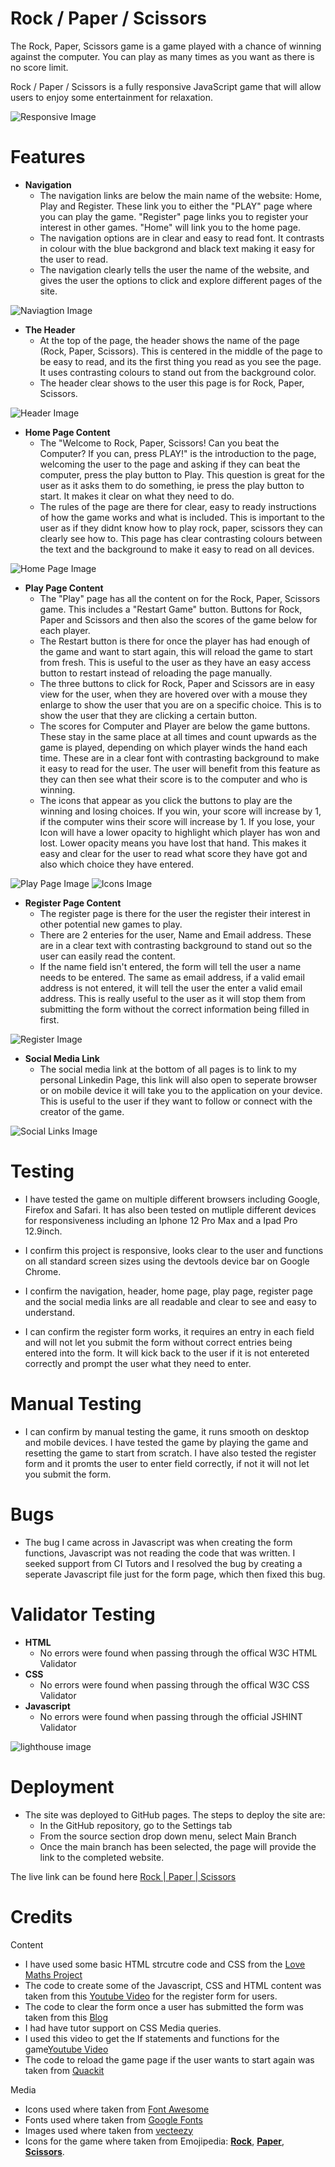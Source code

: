# Rock / Paper / Scissors

The Rock, Paper, Scissors game is a game played with a chance of winning against the computer. You can play as many times as you want as there is no score limit.

Rock / Paper / Scissors is a fully responsive JavaScript game that will allow users to enjoy some entertainment for relaxation.

![Responsive Image](/assets/images/responsive.png)

# Features
* **Navigation**
    * The navigation links are below the main name of the website: Home, Play and Register. These link you to either the "PLAY" page where you can play the game. "Register" page links you to register your interest in other games. "Home" will link you to the home page. 
    * The navigation options are in clear and easy to read font. It contrasts in colour with the blue backgrond and black text making it easy for the user to read. 
    * The navigation clearly tells the user the name of the website, and gives the user the options to click and explore different pages of the site. 

![Naviagtion Image](/assets/images/navigation%20links.png)

* **The Header**
    * At the top of the page, the header shows the name of the page (Rock, Paper, Scissors). This is centered in the middle of the page to be easy to read, and its the first thing you read as you see the page. It uses contrasting colours to stand out from the background color.
    * The header clear shows to the user this page is for Rock, Paper, Scissors.

![Header Image](/assets/images/header.png)

* **Home Page Content**
    * The "Welcome to Rock, Paper, Scissors! Can you beat the Computer? If you can, press PLAY!" is the introduction to the page, welcoming the user to the page and asking if they can beat the computer, press the play button to Play. This question is great for the user as it asks them to do something, ie press the play button to start. It makes it clear on what they need to do.
    * The rules of the page are there for clear, easy to ready instructions of how the game works and what is included. This is important to the user as if they didnt know how to play rock, paper, scissors they can clearly see how to. This page has clear contrasting colours between the text and the background to make it easy to read on all devices. 

![Home Page Image](/assets/images/home%20page.png)

* **Play Page Content**
    * The "Play" page has all the content on for the Rock, Paper, Scissors game. This includes a "Restart Game" button. Buttons for Rock, Paper and Scissors and then also the scores of the game below for each player.
    * The Restart button is there for once the player has had enough of the game and want to start again, this will reload the game to start from fresh. This is useful to the user as they have an easy access button to restart instead of reloading the page manually. 
    * The three buttons to click for Rock, Paper and Scissors are in easy view for the user, when they are hovered over with a mouse they enlarge to show the user that you are on a specific choice. This is to show the user that they are clicking a certain button. 
    * The scores for Computer and Player are below the game buttons. These stay in the same place at all times and count upwards as the game is played, depending on which player winds the hand each time. These are in a clear font with contrasting background to make it easy to read for the user. The user will benefit from this feature as they can then see what their score is to the computer and who is winning.
    * The icons that appear as you click the buttons to play are the winning and losing choices. If you win, your score will increase by 1, if the computer wins their score will increase by 1. If you lose, your Icon will have a lower opacity to highlight which player has won and lost. Lower opacity means you have lost that hand. This makes it easy and clear for the user to read what score they have got and also which choice they have entered. 

![Play Page Image](/assets/images/play-page.png)
![Icons Image](/assets/images/scores.png)    

* **Register Page Content**
    * The register page is there for the user the register their interest in other potential new games to play. 
    * There are 2 enteries for the user, Name and Email address. These are in a clear text with contrasting background to stand out so the user can easily read the content. 
    * If the name field isn't entered, the form will tell the user a name needs to be entered. The same as email address, if a valid email address is not entered, it will tell the user the enter a valid email address. This is really useful to the user as it will stop them from submitting the form without the correct information being filled in first. 

![Register Image](/assets/images/register.png) 

* **Social Media Link**
    * The social media link at the bottom of all pages is to link to my personal Linkedin Page, this link will also open to seperate browser or on mobile device it will take you to the application on your device. This is useful to the user if they want to follow or connect with the creator of the game. 

![Social Links Image](/assets/images/footer.png)

# Testing

* I have tested the game on multiple different browsers including Google, Firefox and Safari. It has also been tested on mutliple different devices for responsiveness including an Iphone 12 Pro Max and a Ipad Pro 12.9inch.

* I confirm this project is responsive, looks clear to the user and functions on all standard screen sizes using the devtools device bar on Google Chrome.

* I confirm the navigation, header, home page, play page, register page and the social media links are all readable and clear to see and easy to understand.

* I can confirm the register form works, it requires an entry in each field and will not let you submit the form without correct entries being entered into the form. It will kick back to the user if it is not entereted correctly and prompt the user what they need to enter. 

# Manual Testing

* I can confirm by manual testing the game, it runs smooth on desktop and mobile devices. I have tested the game by playing the game and resetting the game to start from scratch. I have also tested the register form and it promts the user to enter field correctly, if not it will not let you submit the form.

# Bugs
* The bug I came across in Javascript was when creating the form functions, Javascript was not reading the code that was written. I seeked support from CI Tutors and I resolved the bug by creating a seperate Javascript file just for the form page, which then fixed this bug. 

# Validator Testing
* **HTML**
    * No errors were found when passing through the offical W3C HTML Validator
* **CSS**
    * No errors were found when passing through the offical W3C CSS Validator
* **Javascript**
    * No errors were found when passing through the official JSHINT Validator

![lighthouse image](/assets/images/lighthouse.png)

# Deployment

* The site was deployed to GitHub pages. The steps to deploy the site are:
    * In the GitHub repository, go to the Settings tab
    * From the source section drop down menu, select Main Branch
    * Once the main branch has been selected, the page will provide the link to the completed website.

The live link can be found here [Rock | Paper | Scissors](https://bradleyparkin.github.io/rock-paper-scissors/)    

# Credits

Content

* I have used some basic HTML strcutre code and CSS from the [Love Maths Project](https://bradleyparkin.github.io/love-maths/)
* The code to create some of the Javascript, CSS and HTML content was taken from this [Youtube Video](https://www.youtube.com/watch?v=QT1ya4Ut40o) for the register form for users. 
* The code to clear the form once a user has submitted the form was taken from this [Blog](https://bobbyhadz.com/blog/javascript-clear-input-field-after-submit#clear-all-form-fields-after-submitting)
* I had have tutor support on CSS Media queries.
* I used this video to get the If statements and functions for the game[Youtube Video](https://www.youtube.com/watch?v=1yS-JV4fWqY)
* The code to reload the game page if the user wants to start again was taken from [Quackit](https://www.quackit.com/javascript/javascript_refresh_page.cfm)

Media

* Icons used where taken from [Font Awesome](https://fontawesome.com/icons)
* Fonts used where taken from [Google Fonts](https://fonts.google.com/)
* Images used where taken from [vecteezy](https://www.vecteezy.com/free-vector/paper-scissors)
* Icons for the game where taken from Emojipedia:
 **[Rock](https://emojipedia.org/sign-of-the-horns/)**,
 **[Paper](https://emojipedia.org/scroll/)**,
 **[Scissors](https://emojipedia.org/scissors/)**.
